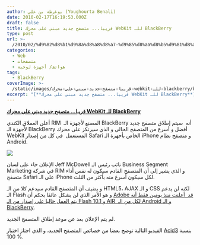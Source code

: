 ```yaml
---
author: يوغرطة بن علي (Youghourta Benali)
date: 2010-02-17T16:19:53.000Z
draft: false
title: قريبا... متصفح جديد مبني على محرك WebKit للـ BlackBerry
type: post
url: >-
  /2010/02/%d9%82%d8%b1%d9%8a%d8%a8%d8%a7-%d9%85%d8%aa%d8%b5%d9%81%d8%ad-%d8%ac%d8%af%d9%8a%d8%af-%d9%85%d8%a8%d9%86%d9%8a-%d8%b9%d9%84%d9%89-%d9%85%d8%ad%d8%b1%d9%83-webkit-%d9%84%d9%84%d9%80-blackberry/
categories:
  - Web
  - متصفحات
  - هواتف/ أجهزة لوحية
tags:
  - BlackBerry
coverImage: >-
  /static/images/قريبا-متصفح-جديد-مبني-على-محرك-webkit-للـ-blackberry/blackberry-8800.jpg
excerpt: "[**قريبا... متصفح جديد مبني على محرك WebKit للـ BlackBerry**](https://www.it-scoop.com/2010/02/%d9%82%d8%b1%d9%8a%d8%a8%d8%a7-%d9%85%d8%aa%d8%b5%d9%81%d8%ad-%d8%ac%d8%af%d9%8a%d8%af-%d9%85%d8%a8%d9%86%d9%8a-%d8%b9%d9%84%d9%89-%d9%85%d8%ad%d8%b1%d9%83-webkit-%d9%84%d9%84%d9%80-blackberry/)\n\nأعلن العملاق الكندي RIM \_المصنع لأجهزة الـ BlackBerry أنه\_ سيتم إطلاق متصفح جديد لأجهزة الـ BlackBerry أفضل و أسرع من المتصفح الحالي و الذي سيرتكز على محرك WebKit المستعمل \_في كل من"
---
```

[**قريبا... متصفح جديد مبني على محرك WebKit للـ BlackBerry**](https://www.it-scoop.com/2010/02/%d9%82%d8%b1%d9%8a%d8%a8%d8%a7-%d9%85%d8%aa%d8%b5%d9%81%d8%ad-%d8%ac%d8%af%d9%8a%d8%af-%d9%85%d8%a8%d9%86%d9%8a-%d8%b9%d9%84%d9%89-%d9%85%d8%ad%d8%b1%d9%83-webkit-%d9%84%d9%84%d9%80-blackberry/)

أعلن العملاق الكندي RIM  المصنع لأجهزة الـ BlackBerry أنه  سيتم إطلاق متصفح جديد لأجهزة الـ BlackBerry أفضل و أسرع من المتصفح الحالي و الذي سيرتكز على محرك WebKit المستعمل  في كل من إصدار Safari الخاص بأجهزة الـ iPhone و متصفح نظام Android.

![](/static/images/قريبا-متصفح-جديد-مبني-على-محرك-webkit-للـ-blackberry/blackberry-8800.jpg)

الإعلان جاء على لسان Jeff McDowell نائب رئيس الـ Business Segment Marketing في شركة RIM و الذي يشير إلى أن المتصفح القادم سيكون له نفس أداء متصفح Safari على الـ iPhone لكل سيكون أسرع منه بأكثر من الثلث.

و يضيف أن المتصفح القادم سيدعم كلا من الـ HTML5، AJAX و الـ CSS لكنه لن يدعم الـ Flash و هو الأمر الذي لن يشكل عائقا بحكم أن [Adobe قد  أعلنت منذ يومين فقط أنه يتم العمل حاليا على إصدار من الـ Flash 10.1 و AIR  لكل من الـ Android و الـ BlackBerry](../../../../../2010/02/flash-%d9%88-air-%d9%82%d8%b1%d9%8a%d8%a8%d8%a7-%d8%b9%d9%84%d9%89-%d8%a3%d9%86%d8%b8%d9%85%d8%a9-android/).

لم يتم الإعلان بعد عن موعد إطلاق المتصفح الجديد.

الفيديو التالية توضح بعضا من خصائص المتصفح الجديد، و الذي اجتاز اختبار [Acid3](http://acid3.acidtests.org/) بنسبة  100%.
